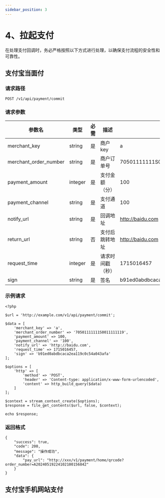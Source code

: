 ```yaml
---
sidebar_position: 3
---
```


# 4、拉起支付
在处理支付回调时，务必严格按照以下方式进行处理，以确保支付流程的安全性和可靠性。

## 支付宝当面付
### 请求路径
```plaintext
POST /v1/api/payment/commit
```
### 请求参数


| 参数名              | 类型     | 必需 | 描述             | 示例值                             |
|---------------------|----------|------|------------------|------------------------------------|
| merchant_key        | string   | 是   | 商户key          | a                                  |
| merchant_order_number | string | 是   | 商户订单号       | 70501111111S0011111119             |
| payment_amount      | integer  | 是   | 支付金额（分）   | 100                                |
| payment_channel     | string   | 是   | 支付通道         | 100                                |
| notify_url          | string   | 是   | 回调地址         | http://baidu.com                   |
| return_url          | string   | 否   | 支付后跳转地址   | http://baidu.com                   |
| request_time        | integer  | 是   | 请求时间戳（秒） | 1715016457                         |
| sign                | string   | 是   | 签名             | b91ed0abdbcaca2ea119c0c54a043afa   |

### 示例请求
```plaintext
<?php

$url = 'http://example.com/v1/api/payment/commit';

$data = [
    'merchant_key' => 'a',
    'merchant_order_number' => '70501111111S0011111119',
    'payment_amount' => 100,
    'payment_channel' => '100',
    'notify_url' => 'http://baidu.com',
    'request_time' => 1715016457,
    'sign' => 'b91ed0abdbcaca2ea119c0c54a043afa'
];

$options = [
    'http' => [
        'method' => 'POST',
        'header' => 'Content-type: application/x-www-form-urlencoded',
        'content' => http_build_query($data)
    ]
];

$context = stream_context_create($options);
$response = file_get_contents($url, false, $context);

echo $response;
```
### 返回格式
```plaintext
{
    "success": true,
    "code": 200,
    "message": "操作成功",
    "data": {
        "pay_url": "http://xxx/v1/payment/home/qrcode?order_number=A20240519224102100156842"
    }
}
```
## 支付宝手机网站支付